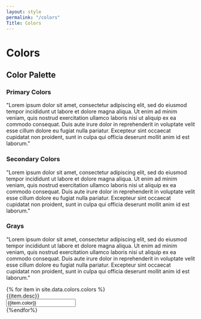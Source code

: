 ```yaml
---
layout: style
permalink: "/colors"
Title: Colors
---
```

<meta charset="UTF-8">
<link rel=stylesheet href="/assets/css/palette.scss">
<link href='https://fonts.googleapis.com/css?family=Montserrat' rel='stylesheet'>

<body>
    <h1>Colors</h1>
    <div class="color__aside">
        <h2 class="palette__h2">Color Palette</h2>
        <div class="Primary row">
            <h3>Primary Colors</h3>
            <p>"Lorem ipsum dolor sit amet, consectetur adipiscing elit, 
                sed do eiusmod tempor incididunt ut labore et dolore magna 
                aliqua. Ut enim ad minim veniam, quis nostrud exercitation 
                ullamco laboris nisi ut aliquip ex ea commodo consequat. 
                Duis aute irure dolor in reprehenderit in voluptate velit 
                esse cillum dolore eu fugiat nulla pariatur. Excepteur sint 
                occaecat cupidatat non proident, sunt in culpa qui officia 
                deserunt mollit anim id est laborum."</p>
        </div>
        <div class="Secondary row">
            <h3>Secondary Colors</h3>
            <p>"Lorem ipsum dolor sit amet, consectetur adipiscing elit, 
                sed do eiusmod tempor incididunt ut labore et dolore magna 
                aliqua. Ut enim ad minim veniam, quis nostrud exercitation 
                ullamco laboris nisi ut aliquip ex ea commodo consequat. 
                Duis aute irure dolor in reprehenderit in voluptate velit 
                esse cillum dolore eu fugiat nulla pariatur. Excepteur sint 
                occaecat cupidatat non proident, sunt in culpa qui officia 
                deserunt mollit anim id est laborum."</p>
        </div>
        <div class="Grays row">
            <h3>Grays</h3>
            <p>"Lorem ipsum dolor sit amet, consectetur adipiscing elit, 
                sed do eiusmod tempor incididunt ut labore et dolore magna 
                aliqua. Ut enim ad minim veniam, quis nostrud exercitation 
                ullamco laboris nisi ut aliquip ex ea commodo consequat. 
                Duis aute irure dolor in reprehenderit in voluptate velit 
                esse cillum dolore eu fugiat nulla pariatur. Excepteur sint 
                occaecat cupidatat non proident, sunt in culpa qui officia 
                deserunt mollit anim id est laborum."</p>
        </div>
    </div>
    <div class="palette column">    
        {% for item in site.data.colors.colors %}
        <div class="palette__item">
            <div class="palette__color" style="background: {{item.color}};">
                <div class="palette__desc">{{item.desc}}</div>
            </div>
            <input type="text" class="palette__input" value="{{item.color}}">
        </div>
        {%endfor%}
    </div>

</body>